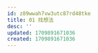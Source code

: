 ```yaml
---
id: z89wwah7vw3utc87rd48tke
title: 01 找想法
desc: ''
updated: 1709891671036
created: 1709891671036
---
```

